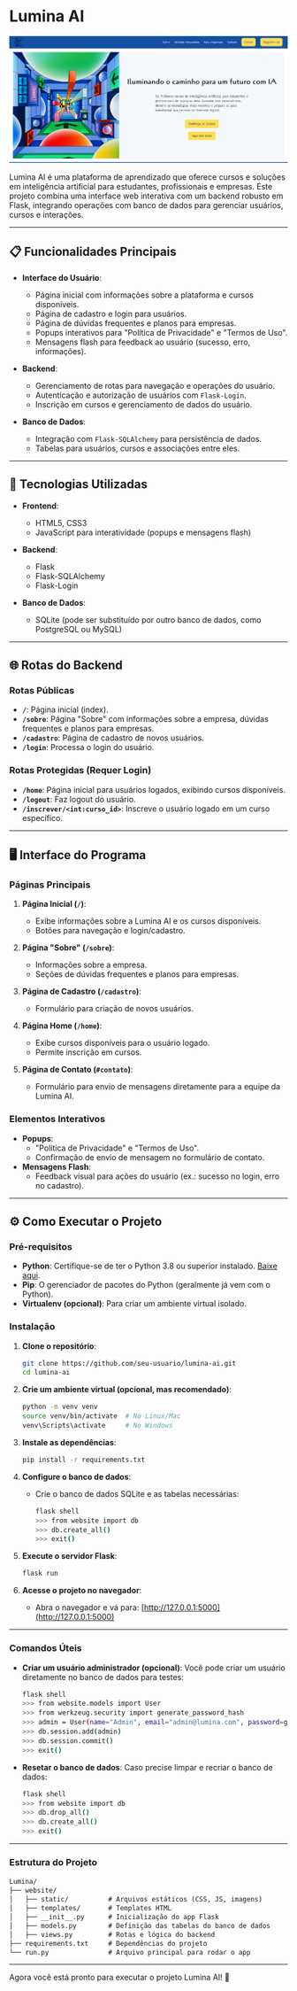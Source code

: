 # Lumina AI
![Imagem da página inicial](image.png)

Lumina AI é uma plataforma de aprendizado que oferece cursos e soluções em inteligência artificial para estudantes, profissionais e empresas. Este projeto combina uma interface web interativa com um backend robusto em Flask, integrando operações com banco de dados para gerenciar usuários, cursos e interações.

---

## 📋 Funcionalidades Principais

- **Interface do Usuário**:
  - Página inicial com informações sobre a plataforma e cursos disponíveis.
  - Página de cadastro e login para usuários.
  - Página de dúvidas frequentes e planos para empresas.
  - Popups interativos para "Política de Privacidade" e "Termos de Uso".
  - Mensagens flash para feedback ao usuário (sucesso, erro, informações).

- **Backend**:
  - Gerenciamento de rotas para navegação e operações do usuário.
  - Autenticação e autorização de usuários com `Flask-Login`.
  - Inscrição em cursos e gerenciamento de dados do usuário.

- **Banco de Dados**:
  - Integração com `Flask-SQLAlchemy` para persistência de dados.
  - Tabelas para usuários, cursos e associações entre eles.

---

## 🚀 Tecnologias Utilizadas

- **Frontend**:
  - HTML5, CSS3
  - JavaScript para interatividade (popups e mensagens flash)

- **Backend**:
  - Flask
  - Flask-SQLAlchemy
  - Flask-Login

- **Banco de Dados**:
  - SQLite (pode ser substituído por outro banco de dados, como PostgreSQL ou MySQL)

---

## 🌐 Rotas do Backend

### Rotas Públicas
- **`/`**: Página inicial (index).
- **`/sobre`**: Página "Sobre" com informações sobre a empresa, dúvidas frequentes e planos para empresas.
- **`/cadastro`**: Página de cadastro de novos usuários.
- **`/login`**: Processa o login do usuário.

### Rotas Protegidas (Requer Login)
- **`/home`**: Página inicial para usuários logados, exibindo cursos disponíveis.
- **`/logout`**: Faz logout do usuário.
- **`/inscrever/<int:curso_id>`**: Inscreve o usuário logado em um curso específico.

---

## 🖥️ Interface do Programa

### Páginas Principais
1. **Página Inicial (`/`)**:
   - Exibe informações sobre a Lumina AI e os cursos disponíveis.
   - Botões para navegação e login/cadastro.

2. **Página "Sobre" (`/sobre`)**:
   - Informações sobre a empresa.
   - Seções de dúvidas frequentes e planos para empresas.

3. **Página de Cadastro (`/cadastro`)**:
   - Formulário para criação de novos usuários.

4. **Página Home (`/home`)**:
   - Exibe cursos disponíveis para o usuário logado.
   - Permite inscrição em cursos.

5. **Página de Contato (`#contato`)**:
   - Formulário para envio de mensagens diretamente para a equipe da Lumina AI.

### Elementos Interativos
- **Popups**:
  - "Política de Privacidade" e "Termos de Uso".
  - Confirmação de envio de mensagem no formulário de contato.
- **Mensagens Flash**:
  - Feedback visual para ações do usuário (ex.: sucesso no login, erro no cadastro).

---

## ⚙️ Como Executar o Projeto

### Pré-requisitos
- **Python**: Certifique-se de ter o Python 3.8 ou superior instalado. [Baixe aqui](https://www.python.org/downloads/).
- **Pip**: O gerenciador de pacotes do Python (geralmente já vem com o Python).
- **Virtualenv (opcional)**: Para criar um ambiente virtual isolado.

### Instalação
1. **Clone o repositório**:
   ```bash
   git clone https://github.com/seu-usuario/lumina-ai.git
   cd lumina-ai
   ```

2. **Crie um ambiente virtual (opcional, mas recomendado)**:
   ```bash
   python -m venv venv
   source venv/bin/activate  # No Linux/Mac
   venv\Scripts\activate     # No Windows
   ```

3. **Instale as dependências**:
   ```bash
   pip install -r requirements.txt
   ```

4. **Configure o banco de dados**:
   - Crie o banco de dados SQLite e as tabelas necessárias:
     ```bash
     flask shell
     >>> from website import db
     >>> db.create_all()
     >>> exit()
     ```

5. **Execute o servidor Flask**:
   ```bash
   flask run
   ```

6. **Acesse o projeto no navegador**:
   - Abra o navegador e vá para: [http://127.0.0.1:5000](http://127.0.0.1:5000)

---

### Comandos Úteis

- **Criar um usuário administrador (opcional)**:
  Você pode criar um usuário diretamente no banco de dados para testes:
  ```bash
  flask shell
  >>> from website.models import User
  >>> from werkzeug.security import generate_password_hash
  >>> admin = User(name="Admin", email="admin@lumina.com", password=generate_password_hash("senha123", method='sha256'))
  >>> db.session.add(admin)
  >>> db.session.commit()
  >>> exit()
  ```

- **Resetar o banco de dados**:
  Caso precise limpar e recriar o banco de dados:
  ```bash
  flask shell
  >>> from website import db
  >>> db.drop_all()
  >>> db.create_all()
  >>> exit()
  ```

---

### Estrutura do Projeto

```
Lumina/
├── website/
│   ├── static/          # Arquivos estáticos (CSS, JS, imagens)
│   ├── templates/       # Templates HTML
│   ├── __init__.py      # Inicialização do app Flask
│   ├── models.py        # Definição das tabelas do banco de dados
│   ├── views.py         # Rotas e lógica do backend
├── requirements.txt     # Dependências do projeto
└── run.py               # Arquivo principal para rodar o app
```

---

Agora você está pronto para executar o projeto Lumina AI! 🎉